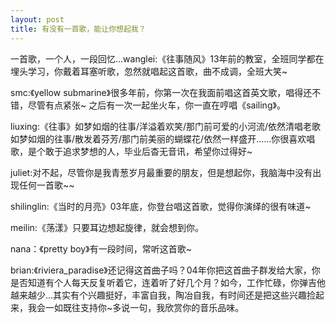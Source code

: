 ```yaml
---
layout: post
title: 有没有一首歌，能让你想起我？
---
```




一首歌，一个人，一段回忆…wanglei:《往事随风》13年前的教室，全班同学都在埋头学习，你戴着耳塞听歌，忽然就唱起这首歌，曲不成调，全班大笑~

smc:《yellow submarine》很多年前，你第一次在我面前唱这首英文歌，唱得还不错，尽管有点紧张~ 之后有一次一起坐火车，你一直在哼唱《sailing》。

liuxing:《往事》如梦如烟的往事/洋溢着欢笑/那门前可爱的小河流/依然清唱老歌如梦如烟的往事/散发着芬芳/那门前美丽的蝴蝶花/依然一样盛开……你很喜欢唱歌，是个敢于追求梦想的人，毕业后杳无音讯，希望你过得好~

juliet:对不起，尽管你是我青葱岁月最重要的朋友，但是想起你，我脑海中没有出现任何一首歌~~

shilinglin:《当时的月亮》03年底，你登台唱这首歌，觉得你演绎的很有味道~

meilin:《荡漾》只要耳边想起旋律，就会想到你。

nana：《pretty boy》有一段时间，常听这首歌~

brian:《riviera_paradise》还记得这首曲子吗？04年你把这首曲子群发给大家，你是否知道有个人每天反复听着它，连着听了好几个月？如今，工作忙碌，你弹吉他越来越少…其实有个兴趣挺好，丰富自我，陶冶自我，有时间还是把这些兴趣捡起来，我会一如既往支持你~多说一句，我欣赏你的音乐品味。
